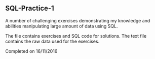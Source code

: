 ## SQL-Practice-1
A number of challenging exercises demonstrating my knowledge and abilities manipulating large amount of data using SQL.

The file contains exercises and SQL code for solutions. The text file contains the raw data used for the exercises.

Completed on 16/11/2016
